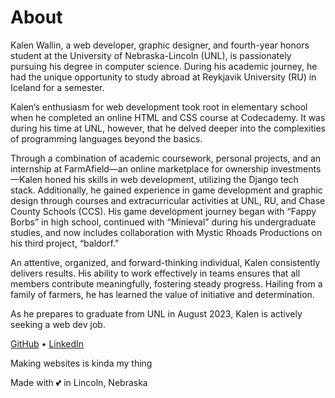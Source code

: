 # About

Kalen Wallin, a web developer, graphic designer, and fourth-year honors student at the University of Nebraska-Lincoln (UNL), is passionately pursuing his degree in computer science. During his academic journey, he had the unique opportunity to study abroad at Reykjavik University (RU) in Iceland for a semester.

Kalen’s enthusiasm for web development took root in elementary school when he completed an online HTML and CSS course at Codecademy. It was during his time at UNL, however, that he delved deeper into the complexities of programming languages beyond the basics.

Through a combination of academic coursework, personal projects, and an internship at FarmAfield—an online marketplace for ownership investments—Kalen honed his skills in web development, utilizing the Django tech stack. Additionally, he gained experience in game development and graphic design through courses and extracurricular activities at UNL, RU, and Chase County Schools (CCS). His game development journey began with “Fappy Borbs” in high school, continued with “Minieval” during his undergraduate studies, and now includes collaboration with Mystic Rhoads Productions on his third project, “baldorf.”

An attentive, organized, and forward-thinking individual, Kalen consistently delivers results. His ability to work effectively in teams ensures that all members contribute meaningfully, fostering steady progress. Hailing from a family of farmers, he has learned the value of initiative and determination.

As he prepares to graduate from UNL in August 2023, Kalen is actively seeking a web dev job.

[GitHub](https://github.com/kalenwallin) • [LinkedIn](https://www.linkedin.com/in/kalenwallin/)

Making websites is kinda my thing

Made with 💕 in Lincoln, Nebraska